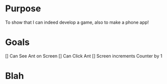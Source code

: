 # Purpose

To show that I can indeed develop a game, also to make a phone app!


# Goals

[] Can See Ant on Screen
[] Can Click Ant
[] Screen increments Counter by 1

# Blah